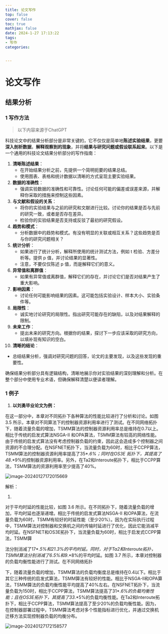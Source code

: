 ```yaml
---
title: 论文写作
top: false
cover: false
toc: true
mathjax: false
date: 2024-1-27 17:13:22
tags:
- 写作
categories:


---
```


# 论文写作

## 结果分析

### 1 写作方法

>   以下内容来源于ChatGPT

科技论文中的结果分析部分是非常关键的，它不仅仅是简单地**陈述实验结果**，更要**深入剖析数据**，**解释观察到的现象**，并将**结果与研究问题或假设联系起来**。以下是一个通用的科技论文结果分析部分的写作指南：

1.  **清晰陈述结果**：
    -   在开始结果分析之前，先提供一个简明扼要的结果总结。
    -   使用图表、表格和统计数据以清晰的方式呈现主要实验结果。
2.  **数据的准确性**：
    -   强调实验数据的准确性和可靠性。讨论任何可能的偏差或误差来源，并解释你采取的措施来控制这些因素。
3.  **与文献和假设的关系**：
    -   将你的实验结果与之前的研究和文献进行比较。讨论你的结果是否与先前的研究一致，或者是否存在差异。
    -   检验你的实验结果是否支持或反驳了最初的研究假设。
4.  **趋势和模式**：
    -   分析数据中的趋势和模式。有没有明显的关联或相互关系？这些趋势是否与你的研究问题相关？
5.  **统计分析**：
    -   如果进行了统计分析，解释所使用的统计测试方法，例如 t 检验、方差分析等。提供 p 值，并讨论结果的显著性。
    -   注意，不要仅仅陈述 p 值，而是解释它们的意义。
6.  **异常值和离群值**：
    -   如果有异常值或离群值，解释它们的存在，并讨论它们是否对结果产生了重大影响。
7.  **影响因素**：
    -   讨论任何可能影响结果的因素。这可能包括实验设计、样本大小、实验条件等。
8.  **局限性**：
    -   诚实地讨论研究的局限性。指出研究可能存在的缺陷，以及对结果解释的限制。
9.  **未来工作**：
    -   提出未来的研究方向。根据你的结果，探讨下一步应该采取的研究方向，以填补现有知识的空白。
10.  **清晰的结论**：

-   总结结果分析，强调对研究问题的回答，论文的主要发现，以及这些发现的重要性。

确保结果分析部分具有逻辑结构，清晰地展示你对实验结果的深刻理解和分析。在整个部分中使用专业术语，但确保解释清楚以便读者理解。

### 1 例子

1.   **以刘勇毕业论文为例：**

在这一部分中，本章对不同拓扑下各种算法的性能比较进行了分析和讨论。如图 3.5 所示，本章对不同算法下的控制器资源利用率进行了测试。在不同网络拓扑下，随着流量负载的增加，TSMM算法的控制器资源利用率总是维持在0.7以上。相比于传统的启发式算法NSGA-II 和OPA算法，TSMM算法有较高的网络性能。由于传统的启发式算法没有考虑控制器负载的约束，因此这会造成多个控制器之间资源的不合理分配。在NSFNET拓扑下，当流量负载为60时，相比于CCPP算法，TSMM算法的控制器资源利用率提高了35*.*6%；同时在OS3E 拓扑下，其提高了48*.*9%的控制器资源利用率。另外，在Ta2和Interoute拓扑下，相比于CCPP算法，TSMM算法的资源利用率至少提高了40%。

![image-20240127172015669](https://gitee.com/jgyong/blogimg/raw/master/img/202401271720778.png)

解析：

1.   



对于平均时延的性能比较，如图 3.6 所示。在不同拓扑下，随着流量负载的增加，平均时延也逐渐递增。相比于传统的启发式算法NSGA-II 和OPA算法，在流量负载为60时，TSMM有较好的时延性能（至少20%）。因为在实际执行过程中，TSMM算法对控制器和交换机之间的传输时延进行了优化，因此它能消减平均时延。在NSFNET和OS3E拓扑下，当流量负载为60时，相比于启发式CCPP算法，TSMM算

法分别消减了17*.*5%和21*.*3%的平均时延。同时，对于Ta2和Interoute拓扑，TSMM算法分别消减了6*.*5%和9*.*8%的平均时延。如图 3.7 所示，本章对控制器的负载均衡性能进行了测试。在不同网络拓扑

下，随着流量负载的增加，TSMM算法的负载均衡度总是维持在0.4以下。相比于其它三种传统的启发式算法，TSMM算法有较好的性能。相比于NSGA-II和OPA算法，TSMM算法的负载均衡性能平均提高了40%左右。在NSFNET拓扑下，当流量负载为150时，相比于CCPP算法，TSMM算法提高了31*.*6%的负载均衡性能；且在OS3E拓扑下，其提高了33*.*5%的负载均衡性能。在Ta2和Interoute拓扑下，相比于CCPP算法，TSMM算法提高了至少20%的负载均衡性能。因为，在控制器部署过程中，TSMM算法考虑对多个性能指标进行优化，并通过交换机迁移方法实现控制器负载的均衡分布。

![image-20240127172158577](https://gitee.com/jgyong/blogimg/raw/master/img/202401271722781.png)



